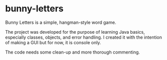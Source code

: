 # bunny-letters
Bunny Letters is a simple, hangman-style word game. 
 
The project was developed for the purpose of learning Java basics, especially classes, objects, and error handling. I created it with the intention of making a GUI but for now, it is console only.

The code needs some clean-up and more thorough commenting. 
